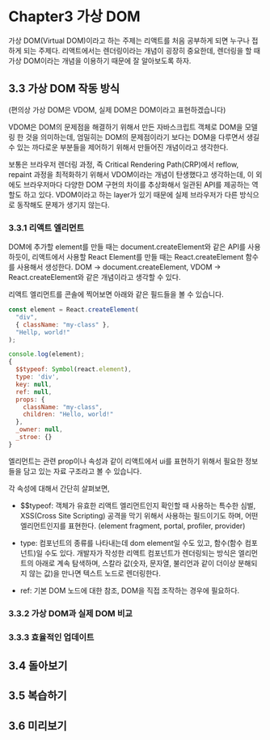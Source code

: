 # Chapter3 가상 DOM

가상 DOM(Virtual DOM)이라고 하는 주제는 리액트를 처음 공부하게 되면 누구나 접하게 되는 주제다.
리액트에서는 렌더링이라는 개념이 굉장히 중요한데, 렌더링을 할 때 가상 DOM이라는 개념을 이용하기 때문에 잘 알아보도록 하자.

## 3.3 가상 DOM 작동 방식
(편의상 가상 DOM은 VDOM, 실제 DOM은 DOM이라고 표현하겠습니다)

VDOM은 DOM의 문제점을 해결하기 위해서 만든 자바스크립트 객체로 DOM을 모델링 한 것을 의미하는데,
엄밀히는 DOM의 문제점이라기 보다는 DOM을 다루면서 생길 수 있는 까다로운 부분들을 제어하기 위해서 만들어진 개념이라고 생각한다.

보통은 브라우저 렌더링 과정, 즉 Critical Rendering Path(CRP)에서 reflow, repaint 과정을 최적화하기 위해서 VDOM이라는 개념이 탄생했다고 생각하는데,
이 외에도 브라우저마다 다양한 DOM 구현의 차이를 추상화해서 일관된 API를 제공하는 역할도 하고 있다. VDOM이라고 하는 layer가 있기 때문에 실제 브라우저가 다른 방식으로 동작해도 문제가 생기지 않는다.

### 3.3.1 리액트 엘리먼트

DOM에 추가할 element를 만들 때는 document.createElement와 같은 API를 사용하듯이, 리액트에서 사용할 React Element를 만들 때는 React.createElement 함수를 사용해서 생성한다.
DOM -> document.createElement, VDOM -> React.createElement와 같은 개념이라고 생각할 수 있다.

리액트 엘리먼트를 콘솔에 찍어보면 아래와 같은 필드들을 볼 수 있습니다.

```javascript
const element = React.createElement(
  "div",
  { className: "my-class" },
  "Hellp, world!"
);

console.log(element);
{
  $$typeof: Symbol(react.element),
  type: 'div',
  key: null,
  ref: null,
  props: {
    className: "my-class",
    children: "Hello, world!"
  },
  _owner: null,
  _stroe: {}
}
```

엘리먼트는 관련 prop이나 속성과 같이 리액트에서 ui를 표현하기 위해서 필요한 정보들을 담고 있는 자료 구조라고 볼 수 있습니다.

각 속성에 대해서 간단히 살펴보면,

- $$typeof: 객체가 유효한 리액트 엘리먼트인지 확인할 때 사용하는 특수한 심벌, XSS(Cross Site Scripting) 공격을 막기 위해서 사용하는 필드이기도 하며, 어떤 엘리먼트인지를 표현한다. (element fragment, portal, profiler, provider)
  
- type: 컴포넌트의 종류를 나타내는데 dom element일 수도 있고, 함수(함수 컴포넌트)일 수도 있다.
개발자가 작성한 리액트 컴포넌트가 렌더링되는 방식은 엘리먼트의 아래로 계속 탐색하며, 스칼라 값(숫자, 문자열, 불리언과 같이 더이상 분해되지 않는 값)을 만나면 텍스트 노드로 렌더링한다.

- ref: 기본 DOM 노드에 대한 참조, DOM을 직접 조작하는 경우에 필요하다.

### 3.3.2 가상 DOM과 실제 DOM 비교

### 3.3.3 효율적인 업데이트

## 3.4 돌아보기

## 3.5 복습하기

## 3.6 미리보기
